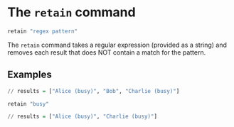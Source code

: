 # The `retain` command

```haskell
retain "regex pattern"
```

The `retain` command takes a regular expression (provided as a string) and removes each
result that does NOT contain a match for the pattern.

## Examples

```haskell
// results = ["Alice (busy)", "Bob", "Charlie (busy)"]

retain "busy"

// results = ["Alice (busy)", "Charlie (busy)"]
```
